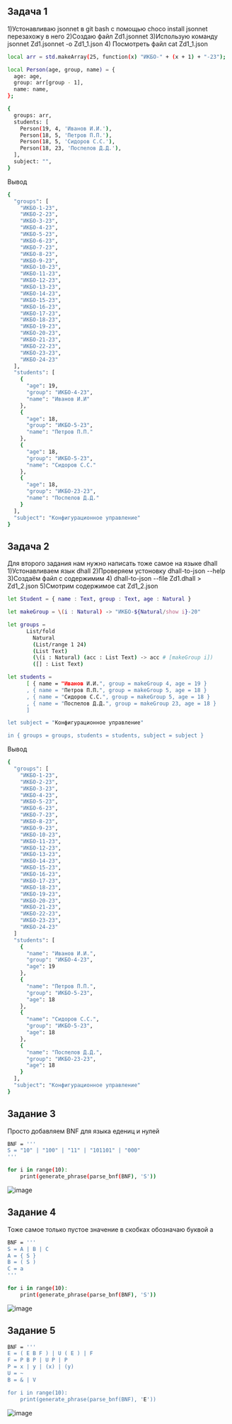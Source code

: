 ## Задача 1
1)Устонавливаю jsonnet в git bash с помощью choco install jsonnet перезахожу в него
2)Создаю файл Zd1.jsonnet
3)Использую  команду jsonnet Zd1.jsonnet -o Zd1_1.json
4) Посмотреть файл cat Zd1_1.json
```bash
local arr = std.makeArray(25, function(x) "ИKБO-" + (x + 1) + "-23");

local Person(age, group, name) = {
  age: age,
  group: arr[group - 1],
  name: name,
};

{
  groups: arr,
  students: [
    Person(19, 4, 'Иванов И.И.'),
    Person(18, 5, 'Петров П.П.'),
    Person(18, 5, 'Сидоров С.С.'),
    Person(18, 23, 'Поспелов Д.Д.'),
  ],
  subject: "",
}
```
Вывод
```bash
{
  "groups": [
    "ИКБО-1-23",
    "ИКБО-2-23",
    "ИКБО-3-23",
    "ИКБО-4-23",
    "ИКБО-5-23",
    "ИКБО-6-23",
    "ИКБО-7-23",
    "ИКБО-8-23",
    "ИКБО-9-23",
    "ИКБО-10-23",
    "ИКБО-11-23",
    "ИКБО-12-23",
    "ИКБО-13-23",
    "ИКБО-14-23",
    "ИКБО-15-23",
    "ИКБО-16-23",
    "ИКБО-17-23",
    "ИКБО-18-23",
    "ИКБО-19-23",
    "ИКБО-20-23",
    "ИКБО-21-23",
    "ИКБО-22-23",
    "ИКБО-23-23",
    "ИКБО-24-23"
  ],
  "students": [
    {
      "age": 19,
      "group": "ИКБО-4-23",
      "name": "Иванов И.И"
    },
    {
      "age": 18,
      "group": "ИКБО-5-23",
      "name": "Петров П.П."
    },
    {
      "age": 18,
      "group": "ИКБО-5-23",
      "name": "Сидоров С.С."
    },
    {
      "age": 18,
      "group": "ИКБО-23-23",
      "name": "Поспелов Д.Д."
    }
  ],
  "subject": "Конфигурационное управление"
}
```

## Задача 2
Для второго задания нам нужно написать тоже самое на языке dhall
1)Устонавливаем язык dhall
2)Проверяем устоновку dhall-to-json --help
3)Создаём файл с содержимим 
4) dhall-to-json --file Zd1.dhall > Zd1_2.json
5)Смотрим содержимое cat Zd1_2.json
```bash
let Student = { name : Text, group : Text, age : Natural }

let makeGroup = \(i : Natural) -> "ИКБО-${Natural/show i}-20"

let groups =
      List/fold
        Natural
        (List/range 1 24)
        (List Text)
        (\(i : Natural) (acc : List Text) -> acc # [makeGroup i])
        ([] : List Text)

let students =
      [ { name = "Иванов И.И.", group = makeGroup 4, age = 19 }
      , { name = "Петров П.П.", group = makeGroup 5, age = 18 }
      , { name = "Сидоров С.С.", group = makeGroup 5, age = 18 }
      , { name = "Поспелов Д.Д.", group = makeGroup 23, age = 18 }
      ]

let subject = "Конфигурационное управление"

in { groups = groups, students = students, subject = subject }
```
Вывод
```bash
{
  "groups": [
    "ИКБО-1-23", 
    "ИКБО-2-23", 
    "ИКБО-3-23", 
    "ИКБО-4-23",
    "ИКБО-5-23", 
    "ИКБО-6-23", 
    "ИКБО-7-23",
    "ИКБО-8-23",
    "ИКБО-9-23", 
    "ИКБО-10-23", 
    "ИКБО-11-23", 
    "ИКБО-12-23",
    "ИКБО-13-23",
    "ИКБО-14-23", 
    "ИКБО-15-23", 
    "ИКБО-16-23",
    "ИКБО-17-23",
    "ИКБО-18-23",
    "ИКБО-19-23", 
    "ИКБО-20-23",
    "ИКБО-21-23",
    "ИКБО-22-23",
    "ИКБО-23-23", 
    "ИКБО-24-23"
  ]
  "students": [
    {
      "name": "Иванов И.И.",
      "group": "ИКБО-4-23",
      "age": 19
    },
    {
      "name": "Петров П.П.",
      "group": "ИКБО-5-23",
      "age": 18
    },
    {
      "name": "Сидоров С.С.",
      "group": "ИКБО-5-23",
      "age": 18
    },
    {
      "name": "Поспелов Д.Д.",
      "group": "ИКБО-23-23",
      "age": 18
    }
  ],
  "subject": "Конфигурационное управление"
}
```

## Задание 3
Просто добавляем BNF для языка едениц и нулей
```bash
BNF = '''
S = "10" | "100" | "11" | "101101" | "000"
'''

for i in range(10):
    print(generate_phrase(parse_bnf(BNF), 'S'))
```
![image](https://github.com/user-attachments/assets/b99eb2a2-f921-43e1-b442-972af5a4c419)


## Задание 4
Тоже самое только пустое значение в скобках обозначаю буквой а
```bash
BNF = '''
S = A | B | C
A = { S }
B = ( S )
C = a
'''

for i in range(10):
    print(generate_phrase(parse_bnf(BNF), 'S'))
```
![image](https://github.com/user-attachments/assets/da2e6d9d-7d53-4a6a-957b-66ffdee45490)


## Задание 5
```bash
BNF = '''
E = ( E B F ) | U ( E ) | F
F = P B P | U P | P
P = x | y | (x) | (y)
U = ~
B = & | V

for i in range(10):
    print(generate_phrase(parse_bnf(BNF), 'E'))
```
![image](https://github.com/user-attachments/assets/c2a351b8-b314-4388-b642-728c6b190b7b)



